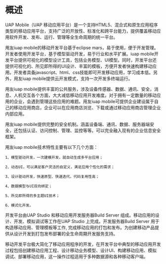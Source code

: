 # 概述

UAP Mobile（UAP 移动应用平台）是一个支持HTML5、混合式和原生应用程序类型的移动应用平台，支持广泛的开放性、标准化和跨平台能力，提供覆盖移动应用软件开发、发布、运行、管理等全生命周期的统一平台。

用友iuap mobile的移动开发平台基于eclipse mars，易于使用，便于开发管理。开发者使用开发平台，基于模型驱动开发，易于行业和水平扩展。iuap mobile开发平台提供可视化的模型设计工具，包括业务模型、UI模型。同时，开发平台还提供可视化的、所见即所得的UI设计、丰富的模板，方便开发者快速构建移动应用。开发者具备javascript、html、css技能即可开发移动应用，学习成本低。另外，用友iuap mobile提供云开发模式，支持一次开发多终端运行。

用友iuap mobile提供丰富的公共服务，涉及设备传感器、数据、通讯、安全，消息、人机交互各个方面，大大减低移动应用开发难度。对于拥有一定数量的移动应用的企业，会遇到管理这些应用的难题。用友iuap mobile可提供企业建设属于自己的移动应用商店，企业可以在应用商店浏览、下载或通过移动应用商店管理企业内部应用。

用友iuap mobile提供完整的安全机制。涵盖设备端、通讯、数据、服务器端安全，还包括认证、访问控制、管理、监控等等。可以完全融入现有的企业信息安全框架。

用友iuap mobile技术特性主要有以下几个方面：

	1、模型驱动开发，一次建模开发，就自动生成多平台应用；

	2、动态UI，可以满足客户灵活的自定义，满足应用个性化的需求；

	3、设计驱动开发，快速原型、快速迭代，代码复用性高；

	4、数据模型与UI双向绑定；

	5、所见即所得的多主题UI技术；

	6、模式化开发。

开发平台由UAP Studio 和移动应用开发服务器Build Server 组成。移动应用的设计、开发、模拟调试等工作在UAP Studio 上完成。开发服务器Build Server 用于构造移动应用、管理模板等工作, 完成移动应用的打包和发布。为创建移动产品提供从设计开发到打包发布部署的全生命周期开发服务支持。

移动开发平台极大简化了移动应用程序的开发，在开发平台中典型的移动应用开发过程包括创建移动应用工程、设计移动业务模型、设计UI、构建移动应用、模拟调试、部署移动应用，这一操作过程适用于多种数据源和各种移动客户端。



